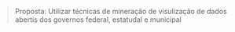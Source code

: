 > Proposta: Utilizar técnicas de mineração de visulização de dados abertis dos governos federal, estatudal e municipal
